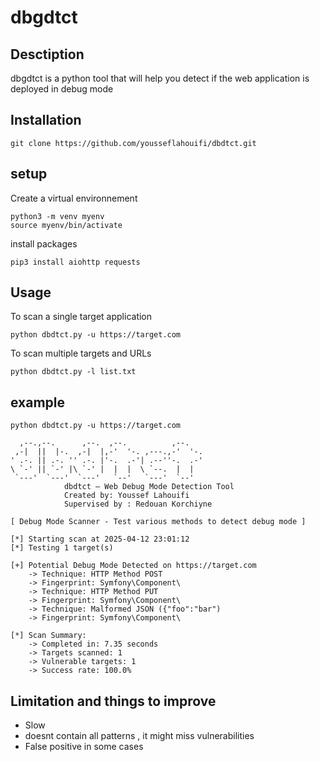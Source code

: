 # dbgdtct

## Desctiption
dbgdtct is a python tool that will help you detect if the web application is deployed in debug mode 

## Installation
```
git clone https://github.com/yousseflahouifi/dbdtct.git
```

## setup
Create a virtual environnement

```
python3 -m venv myenv
source myenv/bin/activate
```

install packages

```
pip3 install aiohttp requests
```

## Usage

To scan a single target application
```
python dbdtct.py -u https://target.com 
```
To scan multiple targets and URLs
```
python dbdtct.py -l list.txt
```

## example

```
python dbdtct.py -u https://target.com

  ,--.,--.      ,--.  ,--.          ,--.   
 ,-|  ||  |-.  ,-|  |,-'  '-. ,---.,-'  '-. 
' .-. || .-. '' .-. |'-.  .-'| .--''-.  .-' 
\ `-' || `-' |\ `-' |  |  |  \ `--.  |  |   
 `---'  `---'  `---'   `--'   `---'  `--'   
            dbdtct — Web Debug Mode Detection Tool
            Created by: Youssef Lahouifi
            Supervised by : Redouan Korchiyne
            
[ Debug Mode Scanner - Test various methods to detect debug mode ]

[*] Starting scan at 2025-04-12 23:01:12
[*] Testing 1 target(s)

[+] Potential Debug Mode Detected on https://target.com
    -> Technique: HTTP Method POST
    -> Fingerprint: Symfony\Component\
    -> Technique: HTTP Method PUT
    -> Fingerprint: Symfony\Component\
    -> Technique: Malformed JSON ({"foo":"bar")
    -> Fingerprint: Symfony\Component\

[*] Scan Summary:
    -> Completed in: 7.35 seconds
    -> Targets scanned: 1
    -> Vulnerable targets: 1
    -> Success rate: 100.0%

```

## Limitation and things to improve

- Slow
- doesnt contain all patterns , it might miss vulnerabilities
- False positive in some cases

